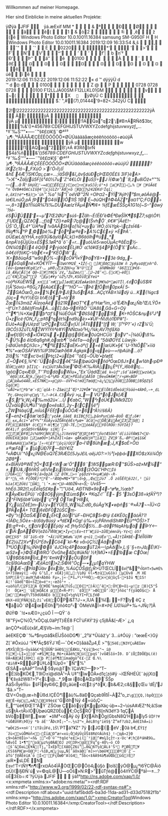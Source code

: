 Willkommen auf meiner Homepage.

Hier sind Einblicke in meine aktuellen Projekte:

ÿØÿà JFIF  ` `  ÿá.æExif  MM *         &  ª      Ð    	  Ø             â      ê(       1    &  ò2      	       ‡i      	,ê      ž  (ê                                                                                                                                                                                                                                                                                                                                                                                                                                                                                                                                                                                                                                                                                                                                                                                                                                                                                                                                                                                                                                                                                                                                                                                                                                                                                                                                                                                                                                                                                                                                                                                                                                                                                                                                                                                                                                                                                                                                                                                                                                                                                                                                         Windows Photo Editor 10.0.10011.16384 samsung SM-G950F     H      H   Windows Photo Editor 10.0.10011.16384 2019:12:09 16:33:54  &‚š      ‚      ˆ"       ˆ'     È       0220            *‘     ’ 
     >’      F’ 
     N’ 
     V’      ^’       ’	        ’
      f’|    b  n’†    
  Ð’      Þ’‘      ä’’      ê      0100               À       ¨       ð£       ¤        ¤        ¤      ¤       ¤        ¤        ¤	        ¤
        ¤       ê     
úê 	     ï    ê                                                                                                                                                                                                                                                                                                                                                                                                                                                                                                                                                                                                                                                                                                                                                                                                                                                                                                                                                                                                                                                                                                                                                                                                                                                                                                                                                                                                                                                                                                                                                                                                                                                                                                                                                                                                                                                                                                                                                                                                                                                                                                                                                     
2019:12:06 11:52:22 2019:12:06 11:52:22   «   d   ™   dÿÿÿÜ   d       
   ™   d  ¤   d      0100                      Z   @         P                                           0728  0728  0728        0100              F12LLJA00SM F12LLKL01GM
                  v      ~(             †      X       `      `   ÿØÿÛ C 		

 $.' ",#(7),01444'9=82<.342ÿÛ C			

2!!22222222222222222222222222222222222222222222222222ÿÀ   Ä! ÿÄ           	
ÿÄ µ   } !1AQa"q2‘¡#B±ÁRÑð$3br‚	
%&'()*456789:CDEFGHIJSTUVWXYZcdefghijstuvwxyzƒ„…†‡ˆ‰Š’“”•–—˜™š¢£¤¥¦§¨©ª²³´µ¶·¸¹ºÂÃÄÅÆÇÈÉÊÒÓÔÕÖ×ØÙÚáâãäåæçèéêñòóôõö÷øùúÿÄ        	
ÿÄ µ  w !1AQaq"2B‘¡±Á	#3RðbrÑ
$4á%ñ&'()*56789:CDEFGHIJSTUVWXYZcdefghijstuvwxyz‚ƒ„…†‡ˆ‰Š’“”•–—˜™š¢£¤¥¦§¨©ª²³´µ¶·¸¹ºÂÃÄÅÆÇÈÉÊÒÓÔÕÖ×ØÙÚâãäåæçèéêòóôõö÷øùúÿÚ   ? ïKZc1õ¬„FXúÓ	>´i'Ö›Í!¡(Í &hÉ 4Æ”/SI€Óp¡‚çæ=…;ÌãŠ@&î„äv§dúÐçÞŒÐ0É£š 3ïF}èA>´¹>¦€"•ŽáÏj(û5F[š³40½7uˆZ“4€LÓI úS|Ì÷J Ï{©æ¹)*¨8,zu8ïÖž«°™%—{…ã R`'šHýÙ'—=éÇËÊÇIjCoc÷n‡aS[Ü;ó"•ö a¥Í–…% ¥ ¥ûÃéE ^n´ÓVB#4ÓACsIš@4’cjúìZr‘Ã0<ô Kþ%242ÈKd¹Îqì;
è,õXî†è™•¶ä)>˜üh`™,%a¹ ¾“Ï¯oéVØ™2Ñ *=OÞ¤2¬ÝÍ”AýÞ)³$m­,øõÁë@­ìá€îLnúÕ‚pÃ ƒÞ“G4õÍ)Ô1IŠ 1@ É~ðúQH‡©4ÃZ†a¤1”Ç;FO÷—‚8÷3ã?Î¼ûR¾7š‰DUAæIzŸÃµ4Ñ¶I¢+ ¾ƒËæÊŠŠçÄ1G1ò]~S–“äwÿ 
`?H–ëSÜÙ'=~µ¹7Œ2ØU^súš–Žâh¬É{ËÐ¹è©ÉªÐøŠÌK¶$Ž7;s@\Ò‡\‚FÚÐÉ¿QZðO…;ƒ)ä´†ZÌ}±øR:7ç@{ŠvhÔ´ ¸¢€#”|ÃéE!–ÛŠˆÖ„!L4†ˆÙÀªw !våAÂSHo[¾[+uyù˜î#Ò¸ö¼Ygk–\çžsÍ4&-ÍÑq¶%°P ‚©þè‰"ôªæ®ë>Á%C£±ÿ ×­ÈÞÁ˜.¤Ü£æLðjYHÅ¸±q93Ü&âylôÂ¦‚k[}±B6äõîh®ú„*	&npÃ'ò§ÛjjÙo±ÊŠŠ.1øR*å˜õˆ·÷r…uóUè5‹woÜµÃc®åÈ¤½­ÒN¼0$E[4 êQ@ Prýáô¢ËLj#Ö´ a¦1â¥Œ§4P{Õ¹£ˆsÄc…õ4€óÝföKÇ–Và€=«^KÉÖW¨¿
´K=BðüqÂ$™w9õÔ%¬i6cÒ¥²Ì«ÝÞáY8>•3è·9dg„–EèGqBnê×KÕ€ŸÎT—ì`3øVYM2Ê_•ÌŽ{– ]Rß0C$ýâ3W ñ 2yRya‡@nh°Ó.[êú~§pmæ‡d€gëzÝ·… µH­ð¡Ž‡Z@U»µ˜N²Ù¹Î	áñØÑmâU
²â6IÞ€6­ïã¸ÆÀyÅ[4 Q@—ï¥†NÇ&˜zV„‘žµZæo/¯.J–2Œ’¤.{cX—èÖ\¿˜€NJqZ“ž ¹Êµ|#¥y’ùŽ½?Z®‚KSÒ­íÕEYeù*
+ù`öªóXùÈWŠ`_xnîˆn#µÎ]ødEÆ2ÊøÁæšbhÍM€‰O*æúTÏl.€d`OùS$l¢[{Å¹Sóvú÷®ßG¿7èAù€Èç”™HÖ”—ˆIÞê*´fÔtñ0pxÁÍ 5­ ŽGAÔœÕ„a»%€/ÞJ)3u5t­A$…AÇçYÂB±¼îdÿ ú…K{¾gc$¡Iûç= ®cY½ËGi
b!Æ{š™~rà’8 Žœï¼3mäZ ÁÏzoaÄë â21Rø¤T"€,a†Hæ²ïm„›ò¹ÈÆhœ¿Ñb¹Œ/LŸÖ±–Í­f’Ü±?.å8ê)ƒFmÄ­Á…úÈ­].åà–9ñŸåÖ˜‘ÛA8š,Gå=G÷Oÿ ^™¶“\¾×XæÏþ†¤f‘š¾üÉÓûÂ™ØšSåTg¦9¸ K÷‡ÒŠC&nµš²J³Û•zÍcë·fÓN„F¿;p‡ß†qêt¾nd9ùè>•¥­ÚF–Ñ\ð\ò1ÐP#"[-ÉlJõ•AüýUèzd!`\zPÇe½IŽiv(Ú( )ÅTš“[f W;¨[î¹†P?ˆ«}
 rZ¼’Ü;(9CÔ}3ZúTLÑŽWŸÏŸñªè#YïNÑ¤xò²H¿/¾k;AV7hfåXä
]wÐ[@[>B×îÕ¥Q¼ ×@§@Èæ0úQHCÜõ¨àV"¬|¾ãÜ\ß‰°-Û%á êI¤6qßgh#,àœb¶¯'ó4ëTa—àý(
“5åìØOÝ£ Lûwýk­[‹ØáÛeh$Çñ3c>¸¡”¶ºî£5ŽaÈ­K+öº(]
=é|œUK»§€¨U-ŸNÔÊ¹×ïíä
¶%“×œÓSÄFW!í%_lP3NÖæÞå6#
Ägkpkö‹qeù—=ñþAüh…ö?2îå%˜†Œxc‘õ«š|Þtç)2•úÈþ¢˜"ö£§¬ÖÚb‘•þ!øf£‚É~Õë€§‚¾†€:ˆÜõn24€”Sè)þøúQHñõªÓœDßJ±4‚w1ãh‹pÐ_®I`ÊÛ€çëR3
þÏÍ1Ç·
‡sÜúT3Å‰`Sœ¹©Œ›K‰RíÄ|¡þ¿Êº{Ý_ì6b8tç…\gô¤Cq«Æ@¸¸T‘ˆP¤däùWíu+„”ExˆÜádŒ`èE k«ùƒ"¡šdˆäã#ÖwzòA±´˜ê@â¦‡X…Ñk,èp(~&³¼Rb
XA+PßiËuÁÄŠ0
9e±Û#Á#"r¤pH«BÖF ¡ÁèÄwö4ÀÒ‚xÉŠ7NK»»pýU—-ôVŸ+G!mÙTœó@¬ä¿¼¼ýžÛ8ÌÕÐB]BŠ@Z§Š Šqó¥ ’uÅU•w!ªb"œ¨‹$´qšÀ·t·ŽâæiÌ’Œ}*J2¥Ô#’VuÉlÕ8îdÔeòáÝòäö÷4ÀÞÓ,–+¸£L´Pç.GÞnçùV¬pq¼¨?…!–Þ(À.C3`Àvÿ >µ_— VÛ°ôJk[Æ =S¸f“k‚W¿4‰mâ2ü«´…Ú €*abC‚"W²ráÚ€ÛMk9ZD}ÛŽvãîûÜU¶ùT“é@o«ês&¦Ì„2y¬{Ç§ê³\]„ŽWNâqÚ„mÌùšFÉÉfòùÔÓÆ÷6^Ã½!š6Ã}¢~enž•£ãæ'œS`‘y¢Ã#¸ûãéE BíÍBÇƒC…þãnPundê–BòÕ Œƒ¡õ#­!£¸±x„Ãcí+‘øTº%”°XùÁyväŽÔÃ©­£êÉsªµœ+ˆãCó¤çÔÅÆiÅeÍ3ŽS@
1
FPšBžENª ô¦€(ª·H|¶¢˜3Õ-7É,÷óéÀÉýYÒlRÖÜ:†ÜÝIê}?Æ€4ì¡f¸gnŠ@5©rÑÂÂHy síH´{—º78ÐF8Jc%U9©NhË¾¿J)XeVëQ“@Ot#5^ño†ÆSõ4†ˆd[iíüÝÁW$7<U-ÖÖÚÎXâ$Qó JaøOO•|A%ÏXÌl¤ûæ» qÅKa@ÜjH“ïã ZV9¨ß…-ØP!ø§î&€$VÀæ‰HòaT#µ´[»›©Èf‘öçü)Ú­ÇÙ`’a–l*‘Ø8ühæ;J„K$aÈ>Õ¤±®æFå¯± l¡ûÜÐ7F—ßšÝ€îZ ²«À©Uiˆ†åx¿îÑ@ÊoQ7Ê3RÆD[5JyJ£ìL·aêjJG?:=½³[»þþá‹XÓ$zXò¼Öfr2Ø8ª-é×BÏÄVå®WÊ'fÕ<Œ<W·æ'Ö“8¨¦WSgæR:Ð™$ÜŠ>až»M¼“±‚ÌÙ&‚I6ñRŠ u6VÌez¡|ÐIm!žâ${žÕQí¦’HÞ`CÏô 
7ÒÅ«’‘ŒgÞºk[á>Öp2Ã
Z ÐTK‚»÷ˆp§ÔzV•®<µ#é@‹‹R-0"¹¼_÷h F{ÔOÊ}**Ë'–¹ÆO@=MQ•™8^\õ>þ‚‚Œ±Jo7
.Õ zóŠÊñêJ2(,¹
ü)‰ìa[XžÚêí˜ÛÁ¸¯\´•.mc•U—40DŽÑ¤e¤`Š;· Uvš5—hhÉô.3R2t1‚v¡ÈëÎqS£#p>™¦"Uô4¸ AÐTNB«9è4–^øªø_½œb? KÅyÆkrËPû}¨r0ðO§ýjmŒùm$K• ®KqZ‹!ˆ¯Ë¬
5 ¹3sÓ3ß=kfÄŸ²)?Z^FÍN§šb#¹ûëþí˜ç“P ÔTœ‘H8š‚ Ý¿ü((ŽêÈ]m–Û:ý×ËÝÛÊ5„W¼¡Ž:dÐ„6úÂg¹K•wþñ§¨®»Ã7¬~ÎÜ<GPÁeÃ+ TŒj¢éÐF02ûŠCm-•Øý™r{Ö¤ŠÆÊ©¿ÊH¦¸ãòÏÍ“üF¬ÐHÇ85›©\ÿ £4KË0çäóÄ?´î!
<ÍÁÐç¸5Óè±¬b\6äy8úsÿ ×ªd£¥±Og! ù‰×ý¡PÃhndìSh#ÞÈü†ºÖŠ)>T
B:g®+¢‹„ t¦¤íVÓÉýâÿ »E fHy5\Ô5½…B–ã9PNqAHµà ÏÞY<—s‘íÄ:pA©V{ežò7W`BW•Îy«\Éo¬tT‘Wíû¬1Ûßémnã¼·Y¢< ö5?QH©5" SÒ˜1üS‹€9 ’•Äí)ÚŸW6ø‰˜ò}M q÷ú1¸¤UËo'‚=Å]†ÌÃ¥BÊ~`1éÎîôî#r	£2)ùZ2Xvª}Ü†ÉðvCõ4¯kl–¶é
vå›ûÇ½]ÁàhHØ TªÜÓÛ¾¿îÑH©8¨êJCHç4PãaœüT2Å—\pÀðiÌ»¸L:§˜§÷n›Jã¡Ë\K(–æSž»=}©Œ4WRÓ¯ÒvGhe4Dç#ükÑ­/ ½‡|MÛ•=E!bæ
CÒœ|´Ü9$Ð&9#Î)d_®)ˆ¢mWÝçÔUÐF	ßc§Ì9ûÀœÐ¨ÆêÄ¤1]»2;Š©l¢"Öç—•¿µ1qÝHW
¨}ìÆ¬[ÞÌäÜàv êx¦Br*„%ÁùÇÒŠ@f¿R*>ÜTŒCLÍšvì°&º‹Ì`G®T×5w¥É%û+7îÛæaý( —Oÿ G‘¼Ì,r xÉÆ}jô„:½¼0ÿ ©l«¶zúuGîò) µÜv8 .M XE SXP[Ã²:æ±Þ%Æ÷Áb8ö Fµ»,j«·ªš…º\ºº®Ö;—­0x¤óûçŠ·•$žü
 ¶1S!Á¦!'ûãéE"Œö<šŽè=é¹¤;‹œžô¹÷ .<±òñùT/2Fî2Á Ó¥ÔÈ‘‰mgûÀTúŠ¡O{*)Â)‘ê•:ÛYÐ+õì~µ!z
8)Ç5"Š }! 
ÓÇæ• ¨¾ÉmÔÄC4 pð¤R~P?: ´£Ó*¨>Æ€Ú‘:Ó³}ñô¢‘f{ýãQÓ$c‹ Å œ'#aqŸ\TS9dÚ8ÁÈö b‡qÏ×½g%¾ÝI•FLƒéØ
@kX~éÚFÑÂ§Z¿žiˆvE8`;ÖPi&T?J¬×,îUA ¾(¡ ÷F?ly	êÇ z
 ¶ãûÔ¨Ø4œiÊ0h³}ñô¢¤²‹˜ÔMéVAÏ=*#×ÞÉ ÍJ0¼úP+‰÷JÑç?*]Ã
ØûÝ© ¯!ó•xÆ0>¿çùÓ
Î —QŸ¨ô 		18™Fý«Ç¾{Ö‚°xÕÇqL0àPƒT)íÈÉ8 FCÎ'ùFAÝ‘žÿ ç5j8Â&[–Æ>´ ¿,q
änÇÒª«ûÉü(xåf_Æ§Vb~im:Té@˜|ãéEKEÇ©¨‰ª$ny¤ã$kÈÏJŠõöDG¶)˜_2³ã'†Ûüâž’y’ 3…ù‡Óüÿ : ”œœÈ<}Gÿ Z­[¯#ÕxúúJ ’Ý¶³Äç$6ŸJ´‡Ê—¯Ò€*O}åäãŽµ4‚È >™§`5èE;N3YÇuÄŒÍœv 	a¶XŠÔS—Úyäã&€*ÊÛÜÑ°ãëÐSjÊÆKU„^€ýib<c"¬ í@
Ÿï¥‹LÌ=j¦@˜¤#ŠMÍg_Mó•cÁãèh9ú(pqš’)vÜÆSîö÷Í0. D˜íÕÏÐÕÈþL(ê) ÙÃ¤Æ@ÀÎjXÞC
óþ P|øÝ¶žïma@gò”€£·Z Œ.%\°Æiñ`#•RúPÙ‡Lð1Ùp0=¨Ñ"%¹ ŒSÃ+qÀàP"TmÃ·5$yo¡þTh`(ÇáV¢¦!—Þ>”T–eÉ¦šbKÖ€¸T9ïÖ±ï@dlðÅ¹÷Å U‡"!îwÒÀ»d1ç¦zö#ÿ ¬iŒÑHÉÚ[¨àýjX¤ ”€švãžW8?­>1²<Lí@…*¸9œ i8òAŒp1@´ŠŠp ÀãŠ‹ÍÎyè1Ïù÷ šFÎêy¢i6Ç¸@¿ãüè<d(ž:ý*ð¥,:b&Æ2;c&§çŒu ’dÉj¹J`$ã.>”T–ŒV<Ós@‚œ=hÙßd.IÇËÖ°îãù‰8àÐQçab9ÎßÎ¬ÀŽ¹o_z`\gÇQ‚)bpÒóé@Ë~ëpç„mÀ\@‡9è¢£’`Gîðh¾ÿ 4=úõ¡Ç–È„““üé€ÐŒT“ÀŸ¯ZŠOœ ÇäôýzKgpXäç·ùþ•~2~\úsA#ÆZ^N;â¦SœúStÀ<tÅ\‹îÓÙþøúQRZ0Èù€;ÒçŠRÕ'Y6[nN3éY3·1qÇÁ 	bVóþW!_wæ˜
•öM³<dÀÿ õÿ XƒAîhÔg(GbsN8Q‘Hàîy5	`ÙÏF?¥ *üÓÆÜñR\Þð}ÿ *b áÉ'‘ÅDcÞÎ;~”–.½sž™«_ÃéLB†g°ïëS§'Ž”mf?zb2‚ÃéEIhÁ=i) ™æÖ€25×+n©´[‘íTå\ÛFé‚1Š`\´PTá?¥Z“
7ÿ (JG)|:éV ;0ã b€,£`Ÿ­Iƒ´žù¤vúÔMòñ×–ÎïAO“ær=xü;ÓdýÚçÛŠ‡8R£©Áüh$}¸!‹qÀ«2}Ð	ç9>ôÀ†0Îù>¹«ñ& ¦”<Õ¨©ˆ™†qô¢³e£=i(´¹ï@^#m¾Içž†‹x·Ùc'#¦hõªáHÆ9ù…%ÆvôÎ
1•¶™°oâµz%ýØÀÆOJ z©3Þ­>gÚŸq”g·4Ö\–ö CÓ  :š˜&OaLÊ¥Â|Tj„‘ÎxÈþT[XÀEÇZ6ï“…0&6T¼ôÄL‡'Š¹ PØÈT¥¡€Sš6PHø¤Ù@º¦›%îÐ„m¿juµ„Ñ[˜äÚxàÐ˜m]>÷\bœö¥ØºÓ¯Z´–áTú‘ƒ@ÃÉéíAˆö Í»'FçÔœÐ"AlG4_“Šbc<‡ÁÀ94ä¶aÛŒbùG)Ë?
`;aíR*sLDÈ N Esv!‘T÷\ÑY¶n¶(rx¤Áô4ÌÃÒŒC@Öô4¡û§ò loîš]ýÓ@µ¿ºi6ŸC@Ãiô¤Ú}(í§ÐÑ´ú v=©qíL@Ú—oÖš»N:R>”ûTƒé@ô4ñŸC@ºäÌ—±…?òÈ3Eb÷:¢´?ÿÙÿà JFIF      ÿá1°http://ns.adobe.com/xap/1.0/ <?xpacket begin='ï»¿' id='W5M0MpCehiHzreSzNTczkc9d'?>
<x:xmpmeta xmlns:x="adobe:ns:meta/"><rdf:RDF xmlns:rdf="http://www.w3.org/1999/02/22-rdf-syntax-ns#"><rdf:Description rdf:about="uuid:faf5bdd5-ba3d-11da-ad31-d33d75182f1b" xmlns:xmp="http://ns.adobe.com/xap/1.0/"><xmp:CreatorTool>Windows Photo Editor 10.0.10011.16384</xmp:CreatorTool></rdf:Description></rdf:RDF></x:xmpmeta>
                                                                                                    
                                                                                                    
                                                                                                    
                                                                                                    
